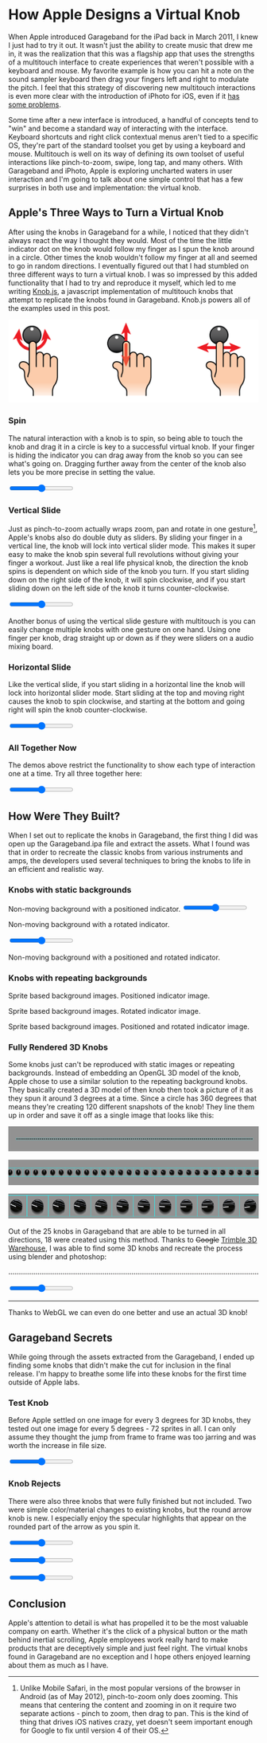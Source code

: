<link href="../demo/asset/ui.css" rel="stylesheet"></link>
<link href="knobs.css" rel="stylesheet"></link>
<script type="text/javascript" src="http://ajax.googleapis.com/ajax/libs/jquery/1.7.1/jquery.min.js"></script>
<script src="../Knob.js"></script>
<script src="../demo/asset/ui.js"></script>

How Apple Designs a Virtual Knob
================================

When Apple introduced Garageband for the iPad back in March 2011, I knew I just had to try it out. It wasn't just the ability to create music that drew me in, it was the realization that this was a flagship app that uses the strengths of a multitouch interface to create experiences that weren't possible with a keyboard and mouse. My favorite example is how you can hit a note on the sound sampler keyboard then drag your fingers left and right to modulate the pitch. I feel that this strategy of discovering new multitouch interactions is even more clear with the introduction of iPhoto for iOS, even if it [has some problems](http://ignorethecode.net/blog/2012/03/14/mystery_meat_iphoto/).


Some time after a new interface is introduced, a handful of concepts tend to "win" and become a standard way of interacting with the interface. Keyboard shortcuts and right click contextual menus aren't tied to a specific OS, they're part of the standard toolset you get by using a keyboard and mouse. Multitouch is well on its way of defining its own toolset of useful interactions like pinch-to-zoom, swipe, long tap, and many others. With Garageband and iPhoto, Apple is exploring uncharted waters in user interaction and I'm going to talk about one simple control that has a few surprises in both use and implementation: the virtual knob.

Apple's Three Ways to Turn a Virtual Knob
-----------------------------------------

After using the knobs in Garageband for a while, I noticed that they didn't always react the way I thought they would. Most of the time the little indicator dot on the knob would follow my finger as I spun the knob around in a circle. Other times the knob wouldn't follow my finger at all and seemed to go in random directions. I eventually figured out that I had stumbled on three different ways to turn a virtual knob. I was so impressed by this added functionality that I had to try and reproduce it myself, which led to me writing [Knob.js](http://jherrm.github.com/knob), a javascript implementation of multitouch knobs that attempt to replicate the knobs found in Garageband. Knob.js powers all of the examples used in this post.

![](gestures_diagram.png "Apple's Three Ways to Turn a Virtual Knob")

### Spin
The natural interaction with a knob is to spin, so being able to touch the knob and drag it in a circle is key to a successful virtual knob. If your finger is hiding the indicator you can drag away from the knob so you can see what's going on. Dragging further away from the center of the knob also lets you be more precise in setting the value.

<input id="spin_knob"
       name="spin_knob"
       type="range"
       data-indicator-auto-position="true"
       data-indicator-radius="22"
       data-gesture-slidex-enabled="false"
       data-gesture-slidey-enabled="false"
        />

### Vertical Slide
Just as pinch-to-zoom actually wraps zoom, pan and rotate in one gesture[^1], Apple's knobs also do double duty as sliders. By sliding your finger in a vertical line, the knob will lock into vertical slider mode. This makes it super easy to make the knob spin several full revolutions without giving your finger a workout. Just like a real life physical knob, the direction the knob spins is dependent on which side of the knob you turn. If you start sliding down on the right side of the knob, it will spin clockwise, and if you start sliding down on the left side of the knob it turns counter-clockwise.

<input id="vertical_knob"
       name="vertical_knob"
       type="range"
       data-indicator-auto-position="true"
       data-indicator-radius="22"
       data-gesture-spin-enabled="false"
       data-gesture-slidex-enabled="false"
        />

Another bonus of using the vertical slide gesture with multitouch is you can easily change multiple knobs with one gesture on one hand. Using one finger per knob, drag straight up or down as if they were sliders on a audio mixing board.

### Horizontal Slide
Like the vertical slide, if you start sliding in a horizontal line the knob will lock into horizontal slider mode. Start sliding at the top and moving right causes the knob to spin clockwise, and starting at the bottom and going right will spin the knob counter-clockwise.

<input id="horizontal_knob"
       name="horizontal_knob"
       type="range"
       data-indicator-auto-position="true"
       data-indicator-radius="22"
       data-gesture-spin-enabled="false"
       data-gesture-slidey-enabled="false"
        />

### All Together Now
The demos above restrict the functionality to show each type of interaction one at a time. Try all three together here:

<input id="all_knob"
       name="all_knob"
       type="range"
       data-indicator-auto-position="true"
       data-indicator-radius="22"
        />


How Were They Built?
--------------------
When I set out to replicate the knobs in Garageband, the first thing I did was open up the Garageband.ipa file and extract the assets. What I found was that in order to recreate the classic knobs from various instruments and amps, the developers used several techniques to bring the knobs to life in an efficient and realistic way.

### Knobs with static backgrounds

Non-moving background with a positioned indicator.
<input id="position_knob"
       name="position_knob"
       type="range"
       data-indicator-auto-position="true"
       data-indicator-radius="20"
       data-sprite-width="100"
       data-sprite-height="100"
       data-center-offset-x="2"
       data-center-offset-y="2"
        />

Non-moving background with a rotated indicator.

<input id="rotate_knob"
       name="rotate_knob"
       type="range"
       data-indicator-auto-rotate="true"
       data-angle-slide-ratio="1"
        />


Non-moving background with a positioned and rotated indicator.

### Knobs with repeating backgrounds
Sprite based background images.
Positioned indicator image.

Sprite based background images.
Rotated indicator image.

Sprite based background images.
Positioned and rotated indicator image.

### Fully Rendered 3D Knobs
Some knobs just can't be reproduced with static images or repeating backgrounds. Instead of embedding an OpenGL 3D model of the knob, Apple chose to use a similar solution to the repeating background knobs. They basically created a 3D model of then knob then took a picture of it as they spun it around 3 degrees at a time. Since a circle has 360 degrees that means they're creating 120 different snapshots of the knob! They line them up in order and save it off as a single image that looks like this:

![](rendered_tiny.png "Birdseye view of all 120 knob sprites")

![](rendered_medium.png "Zoomed in view of knob sprites")

![](rendered_full.png "Actual size view of knob sprites")

Out of the 25 knobs in Garageband that are able to be turned in all directions, 18 were created using this method. Thanks to <s>Google</s> [Trimble 3D Warehouse](http://sketchup.google.com/3dwarehouse/), I was able to find some 3D knobs and recreate the process using blender and photoshop:

![](oven_knob.png)


<input id="oven_knob"
       name="oven_knob"
       type="range"
       value="50"
       min="0" max="100"
       data-sprite-count="120"
       data-sprite-width="100"
       data-sprite-height="100"
       data-sprite-direction="cw"
        />

* * *

Thanks to WebGL we can even do one better and use an actual 3D knob!

Garageband Secrets
------------------
While going through the assets extracted from the Garageband, I ended up finding some knobs that didn't make the cut for inclusion in the final release.
 I'm happy to breathe some life into these knobs for the first time outside of Apple labs.

### Test Knob
Before Apple settled on one image for every 3 degrees for 3D knobs, they tested out one image for every 5 degrees - 72 sprites in all. I can only assume they thought the jump from frame to frame was too jarring and was worth the increase in file size.

<input id="test_knob"
       name="test_knob"
       type="range"
       value="50"
       min="0" max="100"
       data-angle-slide-ratio="0.4"
       data-sprite-count="72"
       data-sprite-separation-gap="1"
       data-sprite-separation-angle="5"
       data-sprite-width="91"
       data-sprite-height="91"
        />

### Knob Rejects
There were also three knobs that were fully finished but not included. Two were simple color/material changes to existing knobs, but the round arrow knob is new. I especially enjoy the specular highlights that appear on the rounded part of the arrow as you spin it.

<input id="secret_arrow"
       name="secret_arrow"
       type="range"
       value="50"
       min="0" max="100"
       data-sprite-count="120"
       data-sprite-separation-gap="1"
        />

<input id="secret_red"
       name="secret_red"
       type="range"
       value="50"
       min="0" max="100"
       data-sprite-count="120"
       data-sprite-separation-gap="1"
        />

<input id="secret_metal"
       name="secret_metal"
       type="range"
       value="50"
       min="0" max="100"
       data-sprite-count="120"
       data-sprite-separation-gap="1"
        />


Conclusion
----------
Apple's attention to detail is what has propelled it to be the most valuable company on earth. Whether it's the click of a physical button or the math behind inertial scrolling, Apple employees work really hard to make products that are deceptively simple and just feel right. The virtual knobs found in Garageband are no exception and I hope others enjoyed learning about them as much as I have.



[^1]: Unlike Mobile Safari, in the most popular versions of the browser in Android (as of May 2012), pinch-to-zoom only does zooming. This means that centering the content and zooming in on it require two separate actions - pinch to zoom, then drag to pan. This is the kind of thing that drives iOS natives crazy, yet doesn't seem important enough for Google to fix until version 4 of their OS.



<script type="text/javascript">

var createKnobCSS = function(knob, id) {
  var $input     = $(knob.element),
      $container = $('<div class="container '+ id + '">'),
      $body      = $('<div class="ui-knob ui-shadow '+ id + '">'),
      $indicator = $('<div class="ui-indicator '+ id + '">');

  $container.append($body);
  $container.append($indicator);

  $input.hide();
  $container.insertBefore($input);
  $container.append($input);

  // center knob in container
  $body.css({
    "margin-top": -($body.outerHeight()/2),
    "margin-left":-($body.outerWidth()/2)
  });

  setupKnob(knob, $container[0]);
}

var drawKnobCSS = function(knob, indicator) {
  var $indicator = $(knob.element).siblings('.ui-indicator');
  $indicator.css({
    left: indicator.x - $indicator.outerWidth()/2,
    top:  indicator.y - $indicator.outerHeight()/2
  });

  var rotateText = 'rotate('+(-indicator.angle)+'deg)';
  $indicator.css({
    'transform': rotateText,
    '-webkit-transform': rotateText,
    '-moz-transform': rotateText,
    '-o-transform': rotateText
  });
}

var spinKnob = new Knob(document.getElementById('spin_knob'),
  function(knob, indicator) {
    drawKnobCSS(knob, indicator);
  }
);
createKnobCSS(spinKnob, 'spin_knob');

var verticalKnob = new Knob(document.getElementById('vertical_knob'),
  function(knob, indicator) {
    drawKnobCSS(knob, indicator);
  }
);
createKnobCSS(verticalKnob, 'vertical_knob');

var horizontalKnob = new Knob(document.getElementById('horizontal_knob'),
  function(knob, indicator) {
    drawKnobCSS(knob, indicator);
  }
);
createKnobCSS(horizontalKnob, 'horizontal_knob');

var allKnob = new Knob(document.getElementById('all_knob'),
  function(knob, indicator) {
    drawKnobCSS(knob, indicator);
  }
);
createKnobCSS(allKnob, 'all_knob');

var rotateKnob = new Knob(document.getElementById('rotate_knob'),
  function(knob, indicator) {
    drawKnobCSS(knob, indicator);
  }
);
createKnobCSS(rotateKnob, 'rotate_knob');

</script>

<script type="text/javascript">
  var drawCenteredImage = function(context, image) {
    if(context && image) {
      context.drawImage(image, -image.width/2, -image.height/2, image.width, image.height);
    }
  }

  function drawIndicatorImage(image) {
    return function(c, k, i) { drawCenteredImage(c, image); }
  }

  var drawIndicator = function(context, knob, indicator, drawIndicatorFn) {
    context.save();

    context.translate(indicator.x, indicator.y);
    context.rotate(-indicator.angle*(Math.PI/180));

    if(drawIndicatorFn)
      drawIndicatorFn(context, knob, indicator);

    context.restore();
  };

  var drawKnobSprite = function(knob, indicator, drawIndicatorFn, spriteOffset, spriteImage) {
    var canvas = $(knob.element).siblings('canvas')[0];

    if(!canvas) { return; }

    var context = canvas.getContext('2d'),
        spriteX = Math.floor(context.canvas.width/2  - knob.options.spriteWidth/2),
        spriteY = Math.floor(context.canvas.height/2 - knob.options.spriteHeight/2);

    context.clearRect(0, 0, context.canvas.width, context.canvas.height);

    context.drawImage(spriteImage,
              spriteOffset.x, spriteOffset.y, knob.options.spriteWidth, knob.options.spriteHeight,
              spriteX,        spriteY,        knob.options.spriteWidth, knob.options.spriteHeight);

    drawIndicator(context, knob, indicator, drawIndicatorFn);
  }

  var loadImage = function(callback, path) {
    var image = new Image();
    image.onload = function() {
      if(callback) { callback.call(this); }
    }
    image.src = path;
    return image;
  }

  var createKnobSprite = function(id, spriteImagePath, indicatorImagePath) {
    var context,
        spriteImage,
        indicatorImage,
        knob = new Knob(document.getElementById(id),
          function(knob, indicator, spriteOffset) {
            drawKnobSprite(knob, indicator, drawIndicatorImage(indicatorImage), spriteOffset, spriteImage);
          }
        ),
        $input     = $(knob.element),
        $container = $('<div class="container '+ id + '">'),
        $body      = $('<canvas class="'+ id + '">');

    $container.append($body);

    $input.hide();
    $container.insertBefore($input);
    $container.append($input);

    context = $body[0].getContext('2d');

    $body[0].width  = $body[0].parentElement.clientWidth;
    $body[0].height = $body[0].parentElement.clientHeight;

    if(typeof indicatorImagePath !== "undefined") {
      indicatorImage = loadImage(function() {
        spriteImage = loadImage(function() {
          setupKnob(knob, $container[0]);
        }, spriteImagePath);
      }, indicatorImagePath);
    }
    else {
      spriteImage = loadImage(function() {
        setupKnob(knob, $container[0]);
      }, spriteImagePath);
    }
  }

  createKnobSprite('position_knob', 'house.png', 'house_indicator.png');
  createKnobSprite('oven_knob', 'oven_knob.png');
  createKnobSprite('test_knob', 'test_knob.png');
  createKnobSprite('secret_arrow', 'secret_arrow.png');
  createKnobSprite('secret_red', 'secret_red.png');
  createKnobSprite('secret_metal', 'secret_metal.png');

</script>

